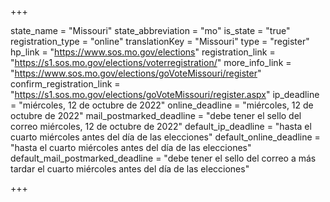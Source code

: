 +++

state_name = "Missouri"
state_abbreviation = "mo"
is_state = "true"
registration_type = "online"
translationKey = "Missouri"
type = "register"
hp_link = "https://www.sos.mo.gov/elections"
registration_link = "https://s1.sos.mo.gov/elections/voterregistration/"
more_info_link = "https://www.sos.mo.gov/elections/goVoteMissouri/register"
confirm_registration_link = "https://s1.sos.mo.gov/elections/goVoteMissouri/register.aspx"
ip_deadline = "miércoles, 12 de octubre de 2022"
online_deadline = "miércoles, 12 de octubre de 2022"
mail_postmarked_deadline = "debe tener el sello del correo miércoles, 12 de octubre de 2022"
default_ip_deadline = "hasta el cuarto miércoles antes del día de las elecciones"
default_online_deadline = "hasta el cuarto miércoles antes del día de las elecciones"
default_mail_postmarked_deadline = "debe tener el sello del correo a más tardar el cuarto miércoles antes del día de las elecciones"

+++
